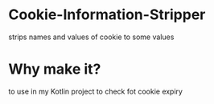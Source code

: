 # Cookie-Information-Stripper
strips names and values of cookie to some values
# Why make it?
to use in my Kotlin project to check fot cookie expiry
